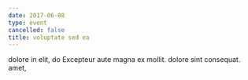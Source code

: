 ```yaml
---
date: 2017-06-08
type: event
cancelled: false
title: voluptate sed ea
---
```

dolore in elit, do Excepteur aute magna ex mollit. dolore sint consequat. amet,